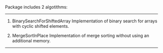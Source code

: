 Package includes 2 algotithms:
************************************************************************
1. BinarySearchForShiftedArray
Implementation of binary search for arrays with cyclic shifted elements.

2. MergeSortInPlace
Implementation of merge sorting without using an additional memory.
************************************************************************